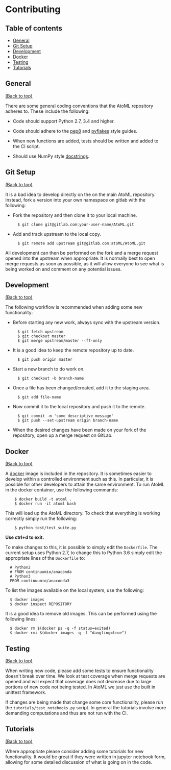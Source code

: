 # Contributing

## Table of contents

-   [General](#general)
-   [Git Setup](#git-setup)
-   [Development](#development)
-   [Docker](#docker)
-   [Testing](#testing)
-   [Tutorials](#tutorials)

## General

[(Back to top)](#table-of-contents)

There are some general coding conventions that the AtoML repository adheres to. These include the following:

-   Code should support Python 2.7, 3.4 and higher.

-   Code should adhere to the [pep8](https://www.python.org/dev/peps/pep-0008/) and [pyflakes](https://pypi.python.org/pypi/pyflakes) style guides.

-   When new functions are added, tests should be written and added to the CI script.

-   Should use NumPy style [docstrings](https://github.com/numpy/numpy/blob/master/doc/HOWTO_DOCUMENT.rst.txt).

## Git Setup

[(Back to top)](#table-of-contents)

It is a bad idea to develop directly on the on the main AtoML repository. Instead, fork a version into your own namespace on gitlab with the following:

-   Fork the repository and then clone it to your local machine.

    ```shell
      $ git clone git@gitlab.com:your-user-name/AtoML.git
    ```

-   Add and track upstream to the local copy.

    ```shell
      $ git remote add upstream git@gitlab.com:atoML/AtoML.git
    ```

All development can then be performed on the fork and a merge request opened into the upstream when appropriate. It is normally best to open merge requests as soon as possible, as it will allow everyone to see what is being worked on and comment on any potential issues.

## Development

[(Back to top)](#table-of-contents)

The following workflow is recommended when adding some new functionality:

-   Before starting any new work, always sync with the upstream version.

    ```shell
      $ git fetch upstream
      $ git checkout master
      $ git merge upstream/master --ff-only
    ```

-   It is a good idea to keep the remote repository up to date.

    ```shell
      $ git push origin master
    ```

-   Start a new branch to do work on.

    ```shell
      $ git checkout -b branch-name
    ```

-   Once a file has been changed/created, add it to the staging area.

    ```shell
      $ git add file-name
    ```

-   Now commit it to the local repository and push it to the remote.

    ```shell
      $ git commit -m 'some descriptive message'
      $ git push --set-upstream origin branch-name
    ```

-   When the desired changes have been made on your fork of the repository, open up a merge request on GitLab.

## Docker

[(Back to top)](#table-of-contents)

A [docker](https://www.docker.com) image is included in the repository. It is sometimes easier to develop within a controlled environment such as this. In particular, it is possible for other developers to attain the same environment. To run AtoML in the docker container, use the following commands:

```shell
    $ docker build -t atoml .
    $ docker run -it atoml bash
```

This will load up the AtoML directory. To check that everything is working correctly simply run the following:

```shell
    $ python test/test_suite.py
```

**Use ctrl+d to exit.**

To make changes to this, it is possible to simply edit the `Dockerfile`. The current setup uses Python 2.7, to change this to Python 3.6 simply edit the appropriate lines of the `Dockerfile` to:

```shell
  # Python2
  # FROM continuumio/anaconda
  # Python3
  FROM continuumio/anaconda3
```

To list the images available on the local system, use the following:

```shell
  $ docker images
  $ docker inspect REPOSITORY
```

It is a good idea to remove old images. This can be performed using the following lines:

```shell
  $ docker rm $(docker ps -q -f status=exited)
  $ docker rmi $(docker images -q -f "dangling=true")
```

## Testing

[(Back to top)](#table-of-contents)

When writing new code, please add some tests to ensure functionality doesn't break over time. We look at test coverage when merge requests are opened and will expect that coverage does not decrease due to large portions of new code not being tested. In AtoML we just use the built in unittest framework.

If changes are being made that change some core functionality, please run the `tutorials/test_notebooks.py` script. In general the tutorials involve more demanding computations and thus are not run with the CI.

## Tutorials

[(Back to top)](#table-of-contents)

Where appropriate please consider adding some tutorials for new functionality. It would be great if they were written in jupyter notebook form, allowing for some detailed discussion of what is going on in the code.
